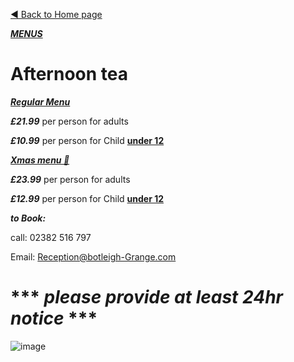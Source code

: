 [◄  Back to Home page](https://botleigh-grange.github.io/Home/)

<ins>***MENUS***</ins>

# **Afternoon tea**

<ins>***Regular Menu***</ins>

***£21.99*** per person for adults

***£10.99*** per person for Child <ins>**under 12**</ins>

<ins>***Xmas menu 🎄***</ins>

***£23.99*** per person for adults

***£12.99*** per person for Child <ins>**under 12**</ins>

***to Book:*** 

call: 02382 516 797

Email: Reception@botleigh-Grange.com


# *** ***please provide at least 24hr notice*** ***


![image](https://github.com/Botleigh-Grange/Menus/assets/151997230/a82b800b-49ce-44e7-b220-e9cfa6d95c1d)
